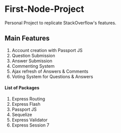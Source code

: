 # First-Node-Project

Personal Project to replicate StackOverflow's features. 

## Main Features

1. Account creation with Passport JS
2. Question Submission
3. Answer Submission
4. Commenting System 
5. Ajax refresh of Answers & Comments
6. Voting System for Questions & Answers

#### List of Packages

1. Express Routing
2. Express Flash
3. Passport JS
4. Sequelize 
5. Express Validator
6. Express Session
7
